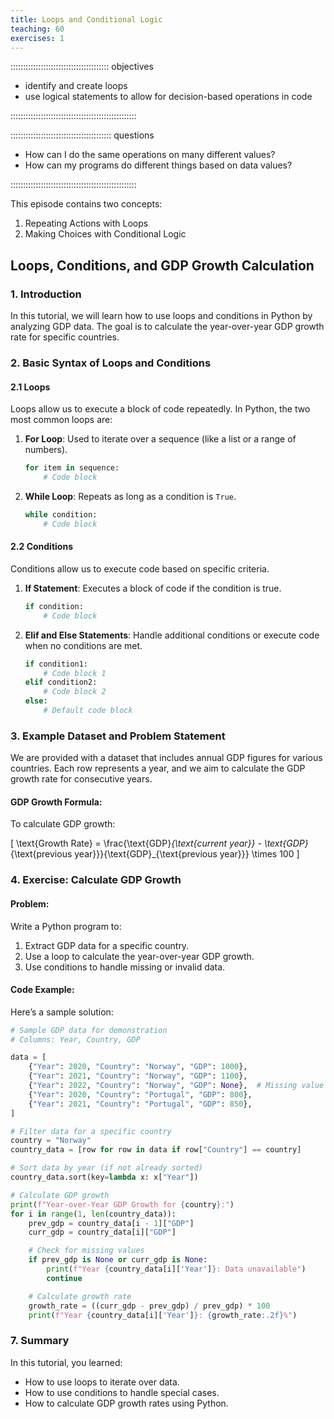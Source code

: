 ```yaml
---
title: Loops and Conditional Logic
teaching: 60
exercises: 1
---
```


::::::::::::::::::::::::::::::::::::::: objectives

- identify and create loops
- use logical statements to allow for decision-based operations in code

::::::::::::::::::::::::::::::::::::::::::::::::::

:::::::::::::::::::::::::::::::::::::::: questions

- How can I do the same operations on many different values?
- How can my programs do different things based on data values?

::::::::::::::::::::::::::::::::::::::::::::::::::

This episode contains two concepts:

1. Repeating Actions with Loops
2. Making Choices with Conditional Logic

## Loops, Conditions, and GDP Growth Calculation

### 1. Introduction
In this tutorial, we will learn how to use loops and conditions in Python by analyzing GDP data. The goal is to calculate the year-over-year GDP growth rate for specific countries.

### 2. Basic Syntax of Loops and Conditions

#### 2.1 Loops
Loops allow us to execute a block of code repeatedly. In Python, the two most common loops are:

1. **For Loop**: Used to iterate over a sequence (like a list or a range of numbers).
   ```python
   for item in sequence:
       # Code block
   ```

2. **While Loop**: Repeats as long as a condition is `True`.
   ```python
   while condition:
       # Code block
   ```

#### 2.2 Conditions
Conditions allow us to execute code based on specific criteria.

1. **If Statement**: Executes a block of code if the condition is true.
   ```python
   if condition:
       # Code block
   ```

2. **Elif and Else Statements**: Handle additional conditions or execute code when no conditions are met.
   ```python
   if condition1:
       # Code block 1
   elif condition2:
       # Code block 2
   else:
       # Default code block
   ```

### 3. Example Dataset and Problem Statement

We are provided with a dataset that includes annual GDP figures for various countries. Each row represents a year, and we aim to calculate the GDP growth rate for consecutive years.

#### GDP Growth Formula:
To calculate GDP growth:

\[ \text{Growth Rate} = \frac{\text{GDP}_{\text{current year}} - \text{GDP}_{\text{previous year}}}{\text{GDP}_{\text{previous year}}} \times 100 \]

### 4. Exercise: Calculate GDP Growth
#### Problem:
Write a Python program to:
1. Extract GDP data for a specific country.
2. Use a loop to calculate the year-over-year GDP growth.
3. Use conditions to handle missing or invalid data.

#### Code Example:
Here’s a sample solution:

```python
# Sample GDP data for demonstration
# Columns: Year, Country, GDP

data = [
    {"Year": 2020, "Country": "Norway", "GDP": 1000},
    {"Year": 2021, "Country": "Norway", "GDP": 1100},
    {"Year": 2022, "Country": "Norway", "GDP": None},  # Missing value example
    {"Year": 2020, "Country": "Portugal", "GDP": 800},
    {"Year": 2021, "Country": "Portugal", "GDP": 850},
]

# Filter data for a specific country
country = "Norway"
country_data = [row for row in data if row["Country"] == country]

# Sort data by year (if not already sorted)
country_data.sort(key=lambda x: x["Year"])

# Calculate GDP growth
print(f"Year-over-Year GDP Growth for {country}:")
for i in range(1, len(country_data)):
    prev_gdp = country_data[i - 1]["GDP"]
    curr_gdp = country_data[i]["GDP"]

    # Check for missing values
    if prev_gdp is None or curr_gdp is None:
        print(f"Year {country_data[i]['Year']}: Data unavailable")
        continue

    # Calculate growth rate
    growth_rate = ((curr_gdp - prev_gdp) / prev_gdp) * 100
    print(f"Year {country_data[i]['Year']}: {growth_rate:.2f}%")
```

### 7. Summary
In this tutorial, you learned:
- How to use loops to iterate over data.
- How to use conditions to handle special cases.
- How to calculate GDP growth rates using Python.


